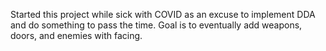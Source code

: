 Started this project while sick with COVID as an excuse to implement DDA and do something to pass the time. Goal is to eventually add weapons, doors, and enemies with facing.
